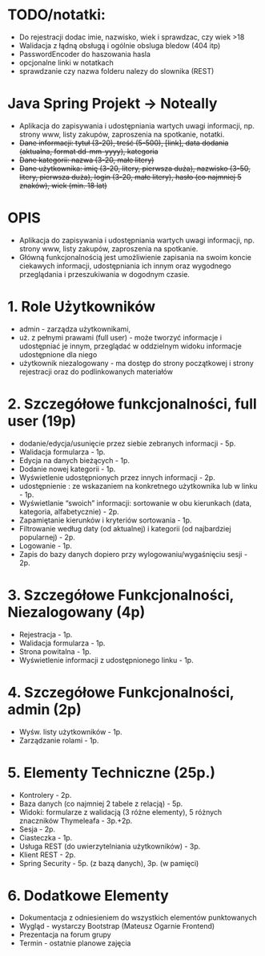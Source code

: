 # TODO/notatki:
- Do rejestracji dodac imie, nazwisko, wiek i sprawdzac, czy wiek >18
- Walidacja z łądną obsługą i ogólnie obsluga bledow (404 itp)
- PasswordEncoder do haszowania hasla
- opcjonalne linki w notatkach
- sprawdzanie czy nazwa folderu nalezy do slownika (REST)


#               Java Spring Projekt -> Noteally

- Aplikacja do zapisywania i udostępniania wartych uwagi informacji, 
np. strony www, listy zakupów, zaproszenia na spotkanie, notatki.
- ~~Dane informacji: tytuł (3-20), treść (5-500), [link], data dodania 
(aktualna, format dd-mm-yyyy), kategoria~~
- ~~Dane kategorii: nazwa (3-20, małe litery)~~
- ~~Dane użytkownika: imię (3-20, litery, pierwsza duża), nazwisko 
(3-50, litery, pierwsza duża), login (3-20, małe litery), hasło (co 
najmniej 5 znaków), wiek (min. 18 lat)~~

#                       OPIS
- Aplikacja do zapisywania i udostępniania wartych uwagi 
informacji, np. strony www, listy zakupów, zaproszenia 
na spotkanie.
- Główną funkcjonalnością jest umożliwienie zapisania na 
swoim koncie ciekawych informacji, udostępniania ich 
innym oraz wygodnego przeglądania i przeszukiwania w 
dogodnym czasie.

#               1. Role Użytkowników
- admin - zarządza użytkownikami,  
- uż. z pełnymi prawami (full user) - może tworzyć informacje i 
udostępniać je innym, przeglądać w oddzielnym widoku 
informacje udostępnione dla niego
- użytkownik niezalogowany - ma dostęp do strony 
początkowej i strony rejestracji oraz do podlinkowanych materiałów

#       2. Szczegółowe funkcjonalności, full user (19p)
- dodanie/edycja/usunięcie przez siebie zebranych informacji - 5p.
- Walidacja formularza - 1p.
- Edycja na danych bieżących - 1p.
- Dodanie nowej kategorii - 1p.
- Wyświetlenie udostępnionych przez innych informacji - 2p.
- udostępnienie : ze wskazaniem na konkretnego użytkownika lub w linku - 1p.
- Wyświetlanie “swoich” informacji: sortowanie w obu kierunkach (data, 
kategoria, alfabetycznie) - 2p.
- Zapamiętanie kierunków i kryteriów sortowania - 1p.
- Filtrowanie według daty (od aktualnej) i kategorii (od najbardziej popularnej) - 2p.
- Logowanie - 1p.
- Zapis do bazy danych dopiero przy wylogowaniu/wygaśnięciu sesji - 2p.

#       3. Szczegółowe Funkcjonalności, Niezalogowany (4p)
- Rejestracja - 1p.
- Walidacja formularza - 1p.
- Strona powitalna - 1p.
- Wyświetlenie informacji z udostępnionego linku - 1p.

#       4. Szczegółowe Funkcjonalności, admin (2p)
- Wyśw. listy użytkowników - 1p.
- Zarządzanie rolami - 1p.

#       5. Elementy Techniczne (25p.)
- Kontrolery - 2p.
- Baza danych (co najmniej 2 tabele z relacją) - 5p.
- Widoki: formularze z walidacją (3 różne elementy), 
    5 różnych znaczników Thymeleafa - 3p.+2p.
- Sesja - 2p.
- Ciasteczka - 1p.
- Usługa REST (do uwierzytelniania użytkowników) - 3p.
- Klient REST - 2p.
- Spring Security - 5p. (z bazą danych), 3p. (w pamięci)

#       6. Dodatkowe Elementy
- Dokumentacja z odniesieniem do wszystkich 
elementów punktowanych
- Wygląd - wystarczy Bootstrap (Mateusz Ogarnie Frontend)
- Prezentacja na forum grupy
- Termin - ostatnie planowe zajęcia
